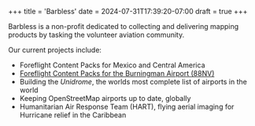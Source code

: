 +++
title = 'Barbless'
date = 2024-07-31T17:39:20-07:00
draft = true
+++

Barbless is a non-profit dedicated to collecting and delivering mapping products by tasking the volunteer aviation community.

Our current projects include:

* Foreflight Content Packs for Mexico and Central America
* [Foreflight Content Packs for the Burningman Airport (88NV)](/for-pilots/88nv/)
* Building the _Unidrome_, the worlds most complete list of airports in the world
* Keeping OpenStreetMap airports up to date, globally
* Humanitarian Air Response Team (HART), flying aerial imaging for Hurricane relief in the Caribbean
